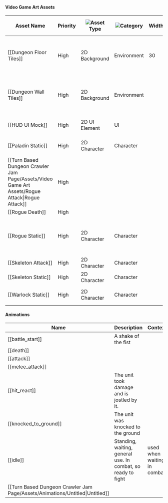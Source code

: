 #### Video Game Art Assets
| Asset Name                                                                                      | Priority | ![](https://www.notion.so/icons/categories_gray.svg)Asset Type | ![](https://www.notion.so/icons/categories_gray.svg)Category | Width | Height | Animated/Static | Filepath                | ![](https://www.notion.so/icons/info-alternate_gray.svg)Description | ![](https://www.notion.so/icons/calendar-day_gray.svg)Due Date | Task Link                                                                                                                              |
| ----------------------------------------------------------------------------------------------- | -------- | -------------------------------------------------------------- | ------------------------------------------------------------ | ----- | ------ | --------------- | ----------------------- | ------------------------------------------------------------------- | -------------------------------------------------------------- | -------------------------------------------------------------------------------------------------------------------------------------- |
| [[Dungeon Floor Tiles]]                                                                         | High     | 2D Background                                                  | Environment                                                  | 30    | 16     | Static          | environment/floor_tiles |                                                                     | July 18, 2025                                                  | [https://github.com/Screwloose-Games/dungeon-crawler-jam/issues/16](https://github.com/Screwloose-Games/dungeon-crawler-jam/issues/16) |
| [[Dungeon Wall Tiles]]                                                                          | High     | 2D Background                                                  | Environment                                                  |       |        | Static          | environment/floor_tiles |                                                                     | July 18, 2025                                                  | [https://github.com/Screwloose-Games/dungeon-crawler-jam/issues/16](https://github.com/Screwloose-Games/dungeon-crawler-jam/issues/16) |
| [[HUD UI Mock]]                                                                                 | High     | 2D UI Element                                                  | UI                                                           |       |        | Static          | common/ui/hud/hud.tscn  |                                                                     | July 18, 2025                                                  |                                                                                                                                        |
| [[Paladin Static]]                                                                              | High     | 2D Character                                                   | Character                                                    |       |        | Static          | characters/paladin      |                                                                     | July 18, 2025                                                  |                                                                                                                                        |
| [[Turn Based Dungeon Crawler Jam Page/Assets/Video Game Art Assets/Rogue Attack\|Rogue Attack]] | High     |                                                                |                                                              |       |        |                 |                         |                                                                     |                                                                |                                                                                                                                        |
| [[Rogue Death]]                                                                                 | High     |                                                                |                                                              |       |        |                 |                         |                                                                     |                                                                |                                                                                                                                        |
| [[Rogue Static]]                                                                                | High     | 2D Character                                                   | Character                                                    |       |        | Static          | characters/rogue        |                                                                     | July 18, 2025                                                  | [https://github.com/Screwloose-Games/dungeon-crawler-jam/issues/42](https://github.com/Screwloose-Games/dungeon-crawler-jam/issues/42) |
| [[Skeleton Attack]]                                                                             | High     | 2D Character                                                   | Character                                                    |       |        | Animated        | characters/             |                                                                     |                                                                |                                                                                                                                        |
| [[Skeleton Static]]                                                                             | High     | 2D Character                                                   | Character                                                    |       |        | Static          | characters/             |                                                                     |                                                                |                                                                                                                                        |
| [[Warlock Static]]                                                                              | High     | 2D Character                                                   | Character                                                    |       |        | Static          | characters/warlock      |                                                                     | July 18, 2025                                                  |                                                                                                                                        |
  
  
  
#### Animations
|Name|Description|Context|
|---|---|---|
|[[battle_start]]|A shake of the fist||
|[[death]]|||
|[[attack]]|||
|[[melee_attack]]|||
|[[hit_react]]|The unit took damage and is jostled by it.||
|[[knocked_to_ground]]|The unit was knocked to the ground||
|[[idle]]|Standing, waiting, general use. In combat, so ready to fight|used when waiting in combat|
|[[Turn Based Dungeon Crawler Jam Page/Assets/Animations/Untitled\|Untitled]]|||